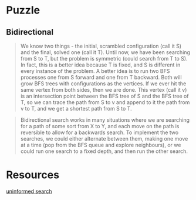 # Puzzle 

## Bidirectional

>We know two things - the initial, scrambled configuration (call it S) and the final, solved one (call it T). Until now, we have been searching from S to T, but the problem is symmetric (could search from T to S). In fact, this is a better idea because T is fixed, and S is different in every instance of the problem.
>A better idea is to run two BFS processes ­ one from S forward and one from T backward. Both will grow BFS trees with configurations as the vertices. If we ever hit the same vertex from both sides, then we are done. This vertex (call it v) is an intersection point between the BFS tree of S and the BFS tree of T, so we can trace the path from S to v and append to it the path from v to T, and we get a shortest path from S to T.

>Bidirectional search works in many situations where we are searching for a path of some sort from X to Y, and each move on the path is reversible to allow for a backwards search. To implement the two searches, we could either alternate between them, making one move at a time (pop from the BFS queue and explore neighbours), or we could run one search to a fixed depth, and then run the other search.

# Resources

[uninformed search](http://cse3521.artifice.cc/uninformed-search.html)


